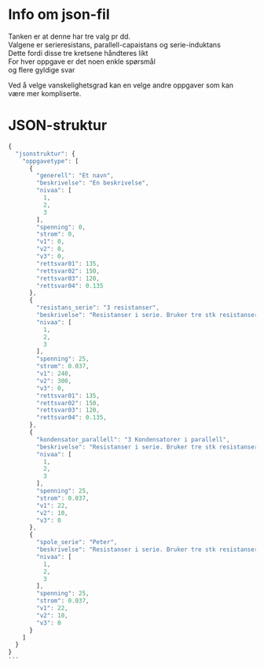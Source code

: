# Info om json-fil
Tanken er at denne har tre valg pr dd.  
Valgene er serieresistans, parallell-capaistans og serie-induktans  
Dette fordi disse tre kretsene håndteres likt  
For hver oppgave er det noen enkle spørsmål  
og flere gyldige svar  

Ved å velge vanskelighetsgrad kan en velge andre oppgaver som kan  
være mer kompliserte.

# JSON-struktur
```js
{
  "jsonstruktur": {
    "oppgavetype": [
      {
        "generell": "Et navn",
        "beskrivelse": "En beskrivelse",
        "nivaa": [
          1,
          2,
          3
        ],
        "spenning": 0,
        "strom": 0,
        "v1": 0,
        "v2": 0,
        "v3": 0,
        "rettsvar01": 135,
        "rettsvar02": 150,
        "rettsvar03": 120,
        "rettsvar04": 0.135
      },
      {
        "resistans_serie": "3 resistanser",
        "beskrivelse": "Resistanser i serie. Bruker tre stk resistanser Finn En av resistansverdiene",
        "nivaa": [
          1,
          2,
          3
        ],
        "spenning": 25,
        "strom": 0.037,
        "v1": 240,
        "v2": 300,
        "v3": 0,
        "rettsvar01": 135,
        "rettsvar02": 150,
        "rettsvar03": 120,
        "rettsvar04": 0.135,
      },
      {
        "kondensator_parallell": "3 Kondensatorer i parallell",
        "beskrivelse": "Resistanser i serie. Bruker tre stk resistanser Finn En av resistansverdiene",
        "nivaa": [
          1,
          2,
          3
        ],
        "spenning": 25,
        "strom": 0.037,
        "v1": 22,
        "v2": 10,
        "v3": 0
      },
      {
        "spole_serie": "Peter",
        "beskrivelse": "Resistanser i serie. Bruker tre stk resistanser Finn En av resistansverdiene",
        "nivaa": [
          1,
          2,
          3
        ],
        "spenning": 25,
        "strom": 0.037,
        "v1": 22,
        "v2": 10,
        "v3": 0
      }
    ]
  }
}
'''
